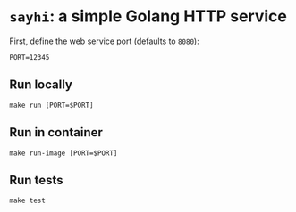 # `sayhi`: a simple Golang HTTP service

First, define the web service port (defaults to `8080`):
```
PORT=12345
```

## Run locally
```
make run [PORT=$PORT]
```

## Run in container
```
make run-image [PORT=$PORT] 
```

## Run tests
```
make test 
```
